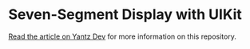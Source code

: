 #  Seven-Segment Display with UIKit

[Read the article on Yantz Dev](https://yantz.dev/2021/12/31/seven-segment-display.html) for more information on this repository.
